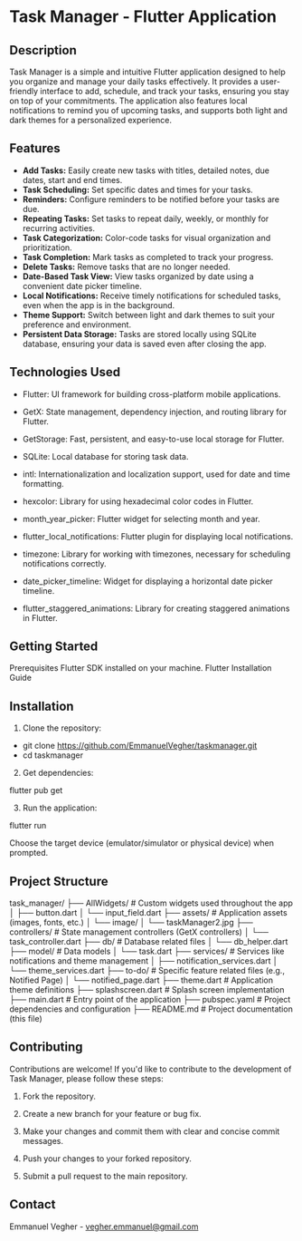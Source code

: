# Task Manager - Flutter Application

## Description

Task Manager is a simple and intuitive Flutter application designed to help you organize and manage your daily tasks effectively.  It provides a user-friendly interface to add, schedule, and track your tasks, ensuring you stay on top of your commitments. The application also features local notifications to remind you of upcoming tasks, and supports both light and dark themes for a personalized experience.

## Features

- **Add Tasks:** Easily create new tasks with titles, detailed notes, due dates, start and end times.
- **Task Scheduling:** Set specific dates and times for your tasks.
- **Reminders:** Configure reminders to be notified before your tasks are due.
- **Repeating Tasks:** Set tasks to repeat daily, weekly, or monthly for recurring activities.
- **Task Categorization:**  Color-code tasks for visual organization and prioritization.
- **Task Completion:** Mark tasks as completed to track your progress.
- **Delete Tasks:** Remove tasks that are no longer needed.
- **Date-Based Task View:** View tasks organized by date using a convenient date picker timeline.
- **Local Notifications:** Receive timely notifications for scheduled tasks, even when the app is in the background.
- **Theme Support:**  Switch between light and dark themes to suit your preference and environment.
- **Persistent Data Storage:** Tasks are stored locally using SQLite database, ensuring your data is saved even after closing the app.


## Technologies Used
- Flutter: UI framework for building cross-platform mobile applications.

- GetX: State management, dependency injection, and routing library for Flutter.

- GetStorage: Fast, persistent, and easy-to-use local storage for Flutter.

- SQLite: Local database for storing task data.

- intl: Internationalization and localization support, used for date and time formatting.

- hexcolor: Library for using hexadecimal color codes in Flutter.

- month_year_picker: Flutter widget for selecting month and year.

- flutter_local_notifications: Flutter plugin for displaying local notifications.

- timezone: Library for working with timezones, necessary for scheduling notifications correctly.

- date_picker_timeline: Widget for displaying a horizontal date picker timeline.

- flutter_staggered_animations: Library for creating staggered animations in Flutter.

## Getting Started
Prerequisites
Flutter SDK installed on your machine. Flutter Installation Guide

## Installation
1) Clone the repository:

  - git clone https://github.com/EmmanuelVegher/taskmanager.git
  - cd taskmanager

2) Get dependencies:

  flutter pub get

3) Run the application:

  flutter run

Choose the target device (emulator/simulator or physical device) when prompted.

## Project Structure

task_manager/
├── AllWidgets/             # Custom widgets used throughout the app
│   ├── button.dart
│   └── input_field.dart
├── assets/                # Application assets (images, fonts, etc.)
│   └── image/
│       └── taskManager2.jpg
├── controllers/           # State management controllers (GetX controllers)
│   └── task_controller.dart
├── db/                    # Database related files
│   └── db_helper.dart
├── model/                 # Data models
│   └── task.dart
├── services/              # Services like notifications and theme management
│   ├── notification_services.dart
│   └── theme_services.dart
├── to-do/                 # Specific feature related files (e.g., Notified Page)
│   └── notified_page.dart
├── theme.dart             # Application theme definitions
├── splashscreen.dart      # Splash screen implementation
├── main.dart              # Entry point of the application
├── pubspec.yaml           # Project dependencies and configuration
├── README.md              # Project documentation (this file)


## Contributing
Contributions are welcome! If you'd like to contribute to the development of Task Manager, please follow these steps:

1) Fork the repository.

2) Create a new branch for your feature or bug fix.

3) Make your changes and commit them with clear and concise commit messages.

4) Push your changes to your forked repository.

5) Submit a pull request to the main repository.


## Contact
Emmanuel Vegher - vegher.emmanuel@gmail.com